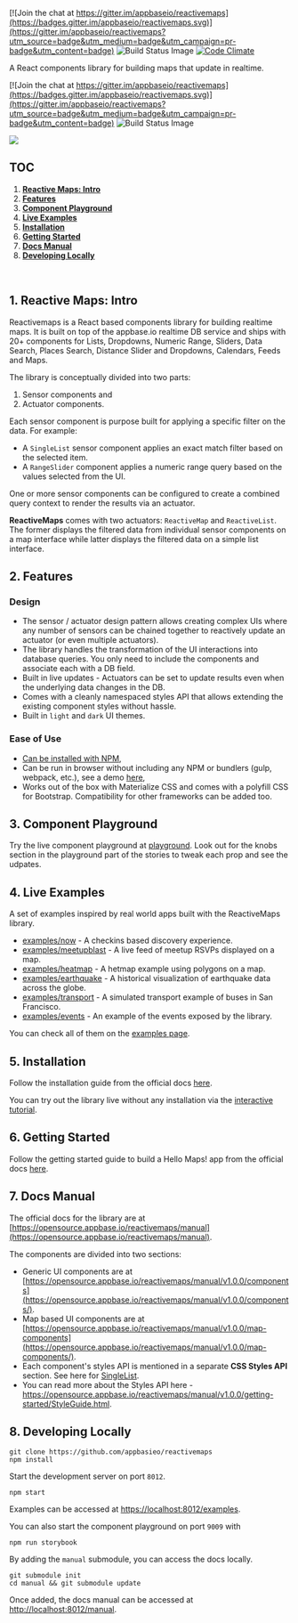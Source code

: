 [![Join the chat at https://gitter.im/appbaseio/reactivemaps](https://badges.gitter.im/appbaseio/reactivemaps.svg)](https://gitter.im/appbaseio/reactivemaps?utm_source=badge&utm_medium=badge&utm_campaign=pr-badge&utm_content=badge) ![Build Status Image](https://img.shields.io/badge/build-passing-brightgreen.svg) [![Code Climate](https://codeclimate.com/github/appbaseio/reactivemaps/badges/gpa.svg)](https://codeclimate.com/github/appbaseio/reactivemaps)

A React components library for building maps that update in realtime.

[![Join the chat at https://gitter.im/appbaseio/reactivemaps](https://badges.gitter.im/appbaseio/reactivemaps.svg)](https://gitter.im/appbaseio/reactivemaps?utm_source=badge&utm_medium=badge&utm_campaign=pr-badge&utm_content=badge) ![Build Status Image](https://img.shields.io/badge/build-passing-brightgreen.svg)

![](https://i.imgur.com/PqRqJDz.png)

## TOC

1. **[Reactive Maps: Intro](#1-reactive-maps-intro)**   
2. **[Features](#2-features)**  
3. **[Component Playground](#3-component-playground)**
4. **[Live Examples](#4-live-examples)**  
5. **[Installation](#5-installation)**
6. **[Getting Started](#6-getting-started)**  
7. **[Docs Manual](#7-docs-manual)**
8. **[Developing Locally](#8-developing-locally)**  

<br>

## 1. Reactive Maps: Intro

Reactivemaps is a React based components library for building realtime maps. It is built on top of the appbase.io realtime DB service and ships with 20+ components for Lists, Dropdowns, Numeric Range, Sliders, Data Search, Places Search, Distance Slider and Dropdowns, Calendars, Feeds and Maps.

The library is conceptually divided into two parts:  

1. Sensor components and
2. Actuator components.

Each sensor component is purpose built for applying a specific filter on the data. For example:

* A `SingleList` sensor component applies an exact match filter based on the selected item.
* A `RangeSlider` component applies a numeric range query based on the values selected from the UI.

One or more sensor components can be configured to create a combined query context to render the results via an actuator.

**ReactiveMaps** comes with two actuators: `ReactiveMap` and `ReactiveList`. The former displays the filtered data from individual sensor components on a map interface while latter displays the filtered data on a simple list interface.

## 2. Features

### Design

* The sensor / actuator design pattern allows creating complex UIs where any number of sensors can be chained together to reactively update an actuator (or even multiple actuators).
* The library handles the transformation of the UI interactions into database queries. You only need to include the components and associate each with a DB field.
* Built in live updates - Actuators can be set to update results even when the underlying data changes in the DB.
* Comes with a cleanly namespaced styles API that allows extending the existing component styles without hassle.
* Built in `light` and `dark` UI themes. 


### Ease of Use

* [Can be installed with NPM](https://opensource.appbase.io/reactivemaps/manual/v1.0.0/getting-started/Installation.html),
* Can be run in browser without including any NPM or bundlers (gulp, webpack, etc.), see a demo [here](https://github.com/appbaseio-apps/reactivemaps-starter-app#try-in-browser-without-npm),
* Works out of the box with Materialize CSS and comes with a polyfill CSS for Bootstrap. Compatibility for other frameworks can be added too.


## 3. Component Playground

Try the live component playground at [playground](https://opensource.appbase.io/reactivemaps/playground). Look out for the knobs section in the playground part of the stories to tweak each prop and see the udpates.


## 4. Live Examples

A set of examples inspired by real world apps built with the ReactiveMaps library.

- [examples/now](https://opensource.appbase.io/reactivemaps/examples/now) - A checkins based discovery experience.
- [examples/meetupblast](https://opensource.appbase.io/reactivemaps/examples/meetupblast/) - A live feed of meetup RSVPs displayed on a map.
- [examples/heatmap](https://opensource.appbase.io/reactivemaps/examples/heatmap/) - A hetmap example using polygons on a map.
- [examples/earthquake](https://opensource.appbase.io/reactivemaps/examples/earthquake/) - A historical visualization of earthquake data across the globe.
- [examples/transport](https://opensource.appbase.io/reactivemaps/examples/transport/) - A simulated transport example of buses in San Francisco.
- [examples/events](https://opensource.appbase.io/reactivemaps/examples/events/) - An example of the events exposed by the library.

You can check all of them on the [examples page](https://opensource.appbase.io/reactivemaps/examples/).

## 5. Installation

Follow the installation guide from the official docs [here](https://opensource.appbase.io/reactivemaps/manual/v1.0.0/getting-started/Installation.html).

You can try out the library live without any installation via the [interactive tutorial](https://opensource.appbase.io/reactivemaps/onboarding/).

## 6. Getting Started

Follow the getting started guide to build a Hello Maps! app from the official docs [here](https://opensource.appbase.io/reactivemaps/manual/v1.0.0/getting-started/Start.html).


## 7. Docs Manual

The official docs for the library are at [https://opensource.appbase.io/reactivemaps/manual](https://opensource.appbase.io/reactivemaps/manual).

The components are divided into two sections:
* Generic UI components are at [https://opensource.appbase.io/reactivemaps/manual/v1.0.0/components](https://opensource.appbase.io/reactivemaps/manual/v1.0.0/components/).
* Map based UI components are at [https://opensource.appbase.io/reactivemaps/manual/v1.0.0/map-components](https://opensource.appbase.io/reactivemaps/manual/v1.0.0/map-components/).
* Each component's styles API is mentioned in a separate **CSS Styles API** section. See here for [SingleList](https://opensource.appbase.io/reactivemaps/manual/v1.0.0/components/SingleList.html#-singlelist-css-styles-api).
* You can read more about the Styles API here - https://opensource.appbase.io/reactivemaps/manual/v1.0.0/getting-started/StyleGuide.html.


## 8. Developing Locally

```
git clone https://github.com/appbasieo/reactivemaps
npm install
```

Start the development server on port `8012`.

```
npm start
```

Examples can be accessed at [https://localhost:8012/examples](https://localhost:8012/examples).  

You can also start the component playground on port `9009` with

```
npm run storybook
```

By adding the `manual` submodule, you can access the docs locally.

```
git submodule init
cd manual && git submodule update
```

Once added, the docs manual can be accessed at [http://localhost:8012/manual](http://localhost:8012/manual).
